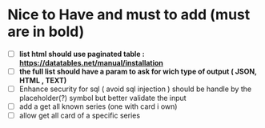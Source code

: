 # Nice to Have and must to add (**must are in bold**)

- [ ] **list html should use paginated table : https://datatables.net/manual/installation**
- [ ] **the full list should have a param to ask for wich type of output ( JSON, HTML , TEXT)**
- [ ] Enhance security for sql ( avoid sql injection ) should be handle by the placeholder(?) symbol but better validate the input
- [ ] add a get all known series (one with card i own)
- [ ] allow get all card of a specific series 
